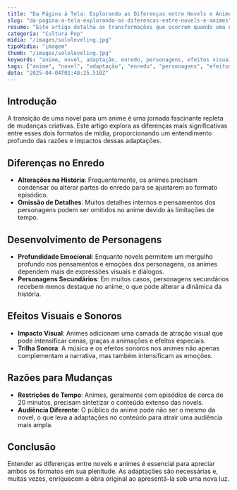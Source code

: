 ```yaml
---
title: "Da Página à Tela: Explorando as Diferenças entre Novels e Animes"
slug: "da-pagina-a-tela-explorando-as-diferencas-entre-novels-e-animes"
resumo: "Este artigo detalha as transformações que ocorrem quando uma novel é adaptada para anime, explorando os aspectos de enredo, desenvolvimento de personagens, efeitos visuais e sonoros, além das razões por trás das mudanças criativas."
categoria: "Cultura Pop"
midia: "/images/sololeveling.jpg"
tipoMidia: "imagem"
thumb: "/images/sololeveling.jpg"
keywords: "anime, novel, adaptação, enredo, personagens, efeitos visuais, trilha sonora, audiência"
tags: ["anime", "novel", "adaptação", "enredo", "personagens", "efeitos visuais", "trilha sonora", "audiência"]
data: "2025-04-04T01:48:25.510Z"
---
```


## Introdução
A transição de uma novel para um anime é uma jornada fascinante repleta de mudanças criativas. Este artigo explora as diferenças mais significativas entre esses dois formatos de mídia, proporcionando um entendimento profundo das razões e impactos dessas adaptações.

## Diferenças no Enredo
- **Alterações na História**: Frequentemente, os animes precisam condensar ou alterar partes do enredo para se ajustarem ao formato episódico.
- **Omissão de Detalhes**: Muitos detalhes internos e pensamentos dos personagens podem ser omitidos no anime devido às limitações de tempo.

## Desenvolvimento de Personagens
- **Profundidade Emocional**: Enquanto novels permitem um mergulho profundo nos pensamentos e emoções dos personagens, os animes dependem mais de expressões visuais e diálogos.
- **Personagens Secundários**: Em muitos casos, personagens secundários recebem menos destaque no anime, o que pode alterar a dinâmica da história.

## Efeitos Visuais e Sonoros
- **Impacto Visual**: Animes adicionam uma camada de atração visual que pode intensificar cenas, graças a animações e efeitos especiais.
- **Trilha Sonora**: A música e os efeitos sonoros nos animes não apenas complementam a narrativa, mas também intensificam as emoções.

## Razões para Mudanças
- **Restrições de Tempo**: Animes, geralmente com episódios de cerca de 20 minutos, precisam sintetizar o conteúdo extenso das novels.
- **Audiência Diferente**: O público do anime pode não ser o mesmo da novel, o que leva a adaptações no conteúdo para atrair uma audiência mais ampla.

## Conclusão
Entender as diferenças entre novels e animes é essencial para apreciar ambos os formatos em sua plenitude. As adaptações são necessárias e, muitas vezes, enriquecem a obra original ao apresentá-la sob uma nova luz.